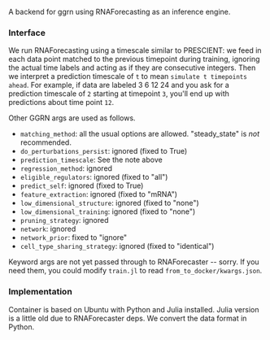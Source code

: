 A backend for ggrn using RNAForecasting as an inference engine.

### Interface 

We run RNAForecasting using a timescale similar to PRESCIENT: we feed in each data point matched to the previous timepoint during training, ignoring the actual time labels and acting as if they are consecutive integers. Then we interpret a prediction timescale of `t` to mean `simulate t timepoints ahead`. For example, if data are labeled 3 6 12 24 and you ask for a prediction timescale of `2` starting at timepoint `3`, you'll end up with predictions about time point `12`. 

Other GGRN args are used as follows.

- `matching_method`: all the usual options are allowed. "steady_state" is *not* recommended.
- `do_perturbations_persist`: ignored (fixed to True)
- `prediction_timescale`: See the note above
- `regression_method`: ignored 
- `eligible_regulators`: ignored (fixed to "all")
- `predict_self`: ignored (fixed to True)
- `feature_extraction`: ignored (fixed to "mRNA")
- `low_dimensional_structure`: ignored (fixed to "none")
- `low_dimensional_training`: ignored (fixed to "none") 
- `pruning_strategy`: ignored
- `network`: ignored
- `network_prior`: fixed to "ignore"
- `cell_type_sharing_strategy`: ignored (fixed to "identical")

Keyword args are not yet passed through to RNAForecaster -- sorry. If you need them, you could modify `train.jl` to read `from_to_docker/kwargs.json`.

### Implementation

Container is based on Ubuntu with Python and Julia installed. Julia version is a little old due to RNAForecaster deps. We convert the data format in Python.
